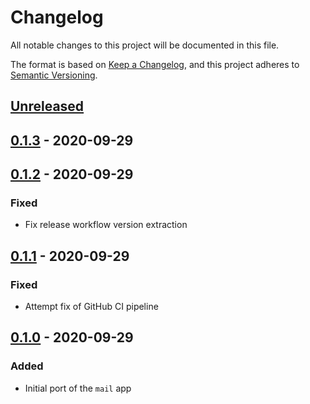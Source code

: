 # Changelog
All notable changes to this project will be documented in this file.

The format is based on [Keep a Changelog](https://keepachangelog.com/en/1.0.0/),
and this project adheres to [Semantic Versioning](https://semver.org/spec/v2.0.0.html).

## [Unreleased]

## [0.1.3] - 2020-09-29

## [0.1.2] - 2020-09-29
### Fixed
- Fix release workflow version extraction

## [0.1.1] - 2020-09-29
### Fixed
- Attempt fix of GitHub CI pipeline

## [0.1.0] - 2020-09-29
### Added
- Initial port of the `mail` app

[Unreleased]: https://github.com/mitodl/ol-django/compare/mitol-django-mail/v0.1.3...HEAD
[0.1.3]: https://github.com/mitodl/ol-django/compare/mitol-django-mail/v0.1.0...mitol-django-mail/v0.1.3
[0.1.2]: https://github.com/mitodl/ol-django/compare/mitol-django-mail/v0.1.0...mitol-django-mail/v0.1.2
[0.1.1]: https://github.com/mitodl/ol-django/compare/mitol-django-mail/v0.1.0...mitol-django-mail/v0.1.1
[0.1.0]: https://github.com/mitodl/ol-django/compare/ffca0142e4bfea14881047d3af168bd4aa32f6fa...mitol-django-mail/v0.1.0
